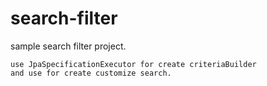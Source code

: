 # search-filter

sample search filter project.

```
use JpaSpecificationExecutor for create criteriaBuilder 
and use for create customize search.   
```